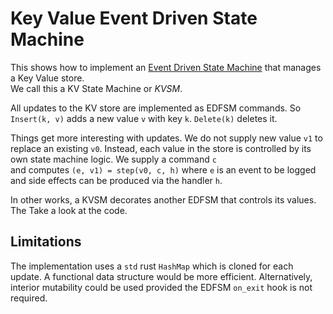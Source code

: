 # Key Value Event Driven State Machine

This shows how to implement an [Event Driven State Machine](https://github.com/titanclass/edfsm) that manages a Key Value store.  
We call this a KV State Machine or _KVSM_.

All updates to the KV store are implemented as EDFSM commands. So `Insert(k, v)` adds a new value `v` with key `k`. `Delete(k)` deletes it.  

Things get more interesting with updates. We do not supply new value `v1` to replace an existing `v0`. 
Instead, each value in the store is controlled by its own state machine logic.  We supply a command `c`  
and computes `(e, v1) = step(v0, c, h)` where `e` is an event to be logged and side effects can be produced via
the handler `h`.

In other works, a KVSM decorates another EDFSM that controls its values.  The Take a look at the code.

## Limitations

The implementation uses a `std` rust `HashMap` which is cloned for each update.  A functional data structure would be more efficient.
Alternatively, interior mutability could be used provided the EDFSM `on_exit` hook is not required. 
